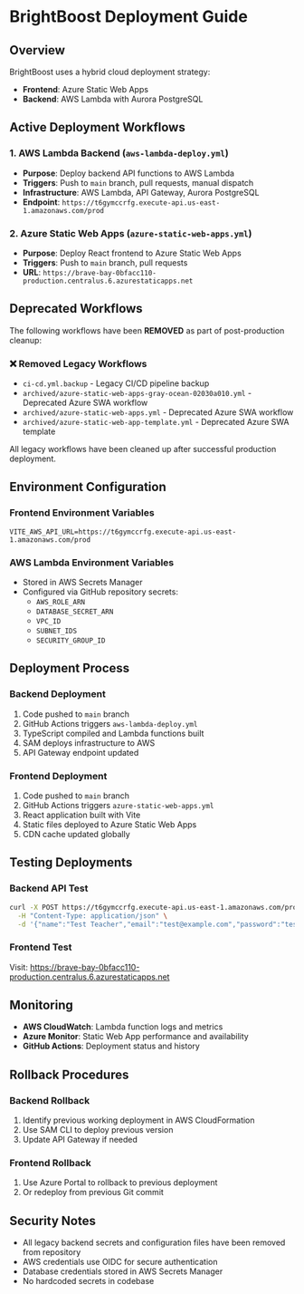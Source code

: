 # BrightBoost Deployment Guide

## Overview

BrightBoost uses a hybrid cloud deployment strategy:

- **Frontend**: Azure Static Web Apps
- **Backend**: AWS Lambda with Aurora PostgreSQL

## Active Deployment Workflows

### 1. AWS Lambda Backend (`aws-lambda-deploy.yml`)

- **Purpose**: Deploy backend API functions to AWS Lambda
- **Triggers**: Push to `main` branch, pull requests, manual dispatch
- **Infrastructure**: AWS Lambda, API Gateway, Aurora PostgreSQL
- **Endpoint**: `https://t6gymccrfg.execute-api.us-east-1.amazonaws.com/prod`

### 2. Azure Static Web Apps (`azure-static-web-apps.yml`)

- **Purpose**: Deploy React frontend to Azure Static Web Apps
- **Triggers**: Push to `main` branch, pull requests
- **URL**: `https://brave-bay-0bfacc110-production.centralus.6.azurestaticapps.net`

## Deprecated Workflows

The following workflows have been **REMOVED** as part of post-production cleanup:

### ❌ Removed Legacy Workflows

- `ci-cd.yml.backup` - Legacy CI/CD pipeline backup
- `archived/azure-static-web-apps-gray-ocean-02030a010.yml` - Deprecated Azure SWA workflow
- `archived/azure-static-web-apps.yml` - Deprecated Azure SWA workflow  
- `archived/azure-static-web-app-template.yml` - Deprecated Azure SWA template

All legacy workflows have been cleaned up after successful production deployment.

## Environment Configuration

### Frontend Environment Variables

```env
VITE_AWS_API_URL=https://t6gymccrfg.execute-api.us-east-1.amazonaws.com/prod
```

### AWS Lambda Environment Variables

- Stored in AWS Secrets Manager
- Configured via GitHub repository secrets:
  - `AWS_ROLE_ARN`
  - `DATABASE_SECRET_ARN`
  - `VPC_ID`
  - `SUBNET_IDS`
  - `SECURITY_GROUP_ID`

## Deployment Process

### Backend Deployment

1. Code pushed to `main` branch
2. GitHub Actions triggers `aws-lambda-deploy.yml`
3. TypeScript compiled and Lambda functions built
4. SAM deploys infrastructure to AWS
5. API Gateway endpoint updated

### Frontend Deployment

1. Code pushed to `main` branch
2. GitHub Actions triggers `azure-static-web-apps.yml`
3. React application built with Vite
4. Static files deployed to Azure Static Web Apps
5. CDN cache updated globally

## Testing Deployments

### Backend API Test

```bash
curl -X POST https://t6gymccrfg.execute-api.us-east-1.amazonaws.com/prod/api/signup/teacher \
  -H "Content-Type: application/json" \
  -d '{"name":"Test Teacher","email":"test@example.com","password":"testpassword123"}'
```

### Frontend Test

Visit: https://brave-bay-0bfacc110-production.centralus.6.azurestaticapps.net

## Monitoring

- **AWS CloudWatch**: Lambda function logs and metrics
- **Azure Monitor**: Static Web App performance and availability
- **GitHub Actions**: Deployment status and history

## Rollback Procedures

### Backend Rollback

1. Identify previous working deployment in AWS CloudFormation
2. Use SAM CLI to deploy previous version
3. Update API Gateway if needed

### Frontend Rollback

1. Use Azure Portal to rollback to previous deployment
2. Or redeploy from previous Git commit

## Security Notes

- All legacy backend secrets and configuration files have been removed from repository
- AWS credentials use OIDC for secure authentication
- Database credentials stored in AWS Secrets Manager
- No hardcoded secrets in codebase
